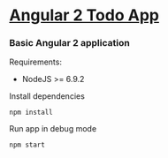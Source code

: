 # [Angular 2 Todo App](https://yk-angular2-todo-app.herokuapp.com)
### Basic Angular 2 application

Requirements:
- NodeJS >= 6.9.2

Install dependencies
```
npm install
```

Run app in debug mode
```
npm start
```
